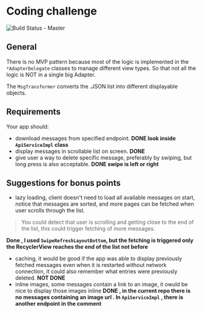 Coding challenge
================
![Build Status - Master](https://travis-ci.org/raegaryen/AppChallenge.svg?branch=master)

## General
There is no MVP pattern because most of the logic is implemented in the `*AdapterDelegate` classes to manage different view types. So that not all the logic is NOT in a single big Adapter.

The `MsgTransformer` converts the .JSON list into different displayable objects.

## Requirements
Your app should:

- download messages from specified endpoint. **DONE look inside ```ApiServiceImpl``` class**
- display messages in scrollable list on screen. **DONE**
- give user a way to delete specific message, preferably by swiping, but long press is also acceptable. 
**DONE swipe is left or right**


## Suggestions for bonus points

- lazy loading, client doesn't need to load all available messages on start, notice that messages are sorted, and more pages can be fetched when user scrolls through the list. 
> You could detect that user is scrolling and getting close to the end of the list, this could trigger fetching of more messages.

**Done , I used `SwipeRefreshLayoutBottom`, but the fetching is triggered only the RecyclerView reaches the end of the list not before**

- caching, it would be good if the app was able to display previously fetched messages even when it is restarted without
network connection, it could also remember what entries were previously deleted.
**NOT DONE**
- inline images, some messages contain a link to an image, it owuld be nice to display those images inline
**DONE , in the current repo there is no messages containing an image url . In ```ApiServiceImpl``` , there is another endpoint in the comment**
